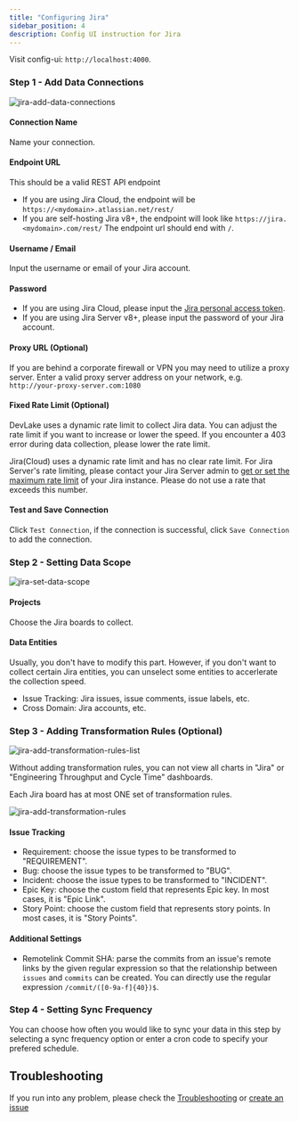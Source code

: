 ```yaml
---
title: "Configuring Jira"
sidebar_position: 4
description: Config UI instruction for Jira
---
```


Visit config-ui: `http://localhost:4000`.

### Step 1 - Add Data Connections
![jira-add-data-connections](/img/ConfigUI/jira-add-data-connections.png)

#### Connection Name
Name your connection.

#### Endpoint URL
This should be a valid REST API endpoint
   - If you are using Jira Cloud, the endpoint will be `https://<mydomain>.atlassian.net/rest/`
   - If you are self-hosting Jira v8+, the endpoint will look like `https://jira.<mydomain>.com/rest/`
The endpoint url should end with `/`.

#### Username / Email
Input the username or email of your Jira account.

#### Password
- If you are using Jira Cloud, please input the [Jira personal access token](https://confluence.atlassian.com/enterprise/using-personal-access-tokens-1026032365.html).
- If you are using Jira Server v8+, please input the password of your Jira account.

#### Proxy URL (Optional)
If you are behind a corporate firewall or VPN you may need to utilize a proxy server. Enter a valid proxy server address on your network, e.g. `http://your-proxy-server.com:1080`

#### Fixed Rate Limit (Optional)

DevLake uses a dynamic rate limit to collect Jira data. You can adjust the rate limit if you want to increase or lower the speed. If you encounter a 403 error during data collection, please lower the rate limit.

Jira(Cloud) uses a dynamic rate limit and has no clear rate limit. For Jira Server's rate limiting, please contact your Jira Server admin to [get or set the maximum rate limit](https://repository.prace-ri.eu/git/help/security/rate_limits.md) of your Jira instance. Please do not use a rate that exceeds this number.


#### Test and Save Connection
Click `Test Connection`, if the connection is successful, click `Save Connection` to add the connection.


### Step 2 - Setting Data Scope
![jira-set-data-scope](/img/ConfigUI/jira-set-data-scope.png)

#### Projects
Choose the Jira boards to collect.

#### Data Entities
Usually, you don't have to modify this part. However, if you don't want to collect certain Jira entities, you can unselect some entities to accerlerate the collection speed.
- Issue Tracking: Jira issues, issue comments, issue labels, etc.
- Cross Domain: Jira accounts, etc.

### Step 3 - Adding Transformation Rules (Optional)
![jira-add-transformation-rules-list](/img/ConfigUI/jira-add-transformation-rules-list.png)
 
Without adding transformation rules, you can not view all charts in "Jira" or "Engineering Throughput and Cycle Time" dashboards.<br/>

Each Jira board has at most ONE set of transformation rules.

![jira-add-transformation-rules](/img/ConfigUI/jira-add-transformation-rules.png)

#### Issue Tracking

- Requirement: choose the issue types to be transformed to "REQUIREMENT".
- Bug: choose the issue types to be transformed to "BUG".
- Incident: choose the issue types to be transformed to "INCIDENT".
- Epic Key: choose the custom field that represents Epic key. In most cases, it is "Epic Link".
- Story Point: choose the custom field that represents story points. In most cases, it is "Story Points".

#### Additional Settings
- Remotelink Commit SHA: parse the commits from an issue's remote links by the given regular expression so that the relationship between `issues` and `commits` can be created. You can directly use the regular expression `/commit/([0-9a-f]{40})$`.

### Step 4 - Setting Sync Frequency
You can choose how often you would like to sync your data in this step by selecting a sync frequency option or enter a cron code to specify your prefered schedule.


## Troubleshooting

If you run into any problem, please check the [Troubleshooting](/Troubleshooting/Configuration.md) or [create an issue](https://github.com/apache/incubator-devlake/issues)

